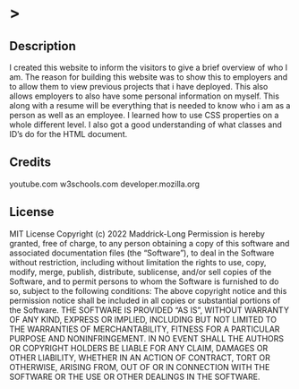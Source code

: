 # <Maddrick Long>>
## Description
I created this website to inform the visitors to give a brief overview of who I am. The reason for building this website was to show this to employers and to allow them to view previous projects that i have deployed. This also allows employers to also have some personal information on myself. This along with a resume will be everything that is needed to know who i am as a person as well as an employee. I learned how to use CSS properties on a whole different level. I also got a good understanding of what classes and ID’s do for the HTML document.
## Credits
youtube.com
w3schools.com
developer.mozilla.org
## License
MIT License
Copyright (c) 2022 Maddrick-Long
Permission is hereby granted, free of charge, to any person obtaining a copy
of this software and associated documentation files (the “Software”), to deal
in the Software without restriction, including without limitation the rights
to use, copy, modify, merge, publish, distribute, sublicense, and/or sell
copies of the Software, and to permit persons to whom the Software is
furnished to do so, subject to the following conditions:
The above copyright notice and this permission notice shall be included in all
copies or substantial portions of the Software.
THE SOFTWARE IS PROVIDED “AS IS”, WITHOUT WARRANTY OF ANY KIND, EXPRESS OR
IMPLIED, INCLUDING BUT NOT LIMITED TO THE WARRANTIES OF MERCHANTABILITY,
FITNESS FOR A PARTICULAR PURPOSE AND NONINFRINGEMENT. IN NO EVENT SHALL THE
AUTHORS OR COPYRIGHT HOLDERS BE LIABLE FOR ANY CLAIM, DAMAGES OR OTHER
LIABILITY, WHETHER IN AN ACTION OF CONTRACT, TORT OR OTHERWISE, ARISING FROM,
OUT OF OR IN CONNECTION WITH THE SOFTWARE OR THE USE OR OTHER DEALINGS IN THE
SOFTWARE.